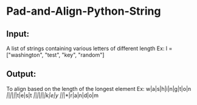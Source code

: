 # Pad-and-Align-Python-String

## Input: 
  A list of strings containing various letters of different length
  Ex: l = ["washington", "test", "key", "random"]
  
## Output:
  To align based on the length of the longest element
  Ex: w|a|s|h|i|n|g|t|o|n
      *|*|*|*|*|*|t|e|s|t
      *|*|*|*|*|*|*|k|e|y
      *|*|*|*|r|a|n|d|o|m
